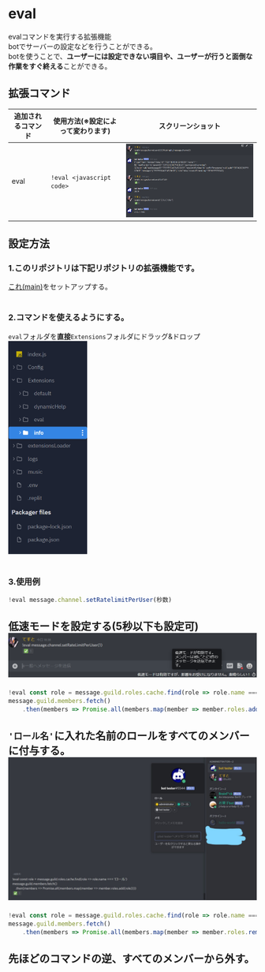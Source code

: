 # eval
evalコマンドを実行する拡張機能<br>
botでサーバーの設定などを行うことができる。<br>
botを使うことで、**ユーザーには設定できない項目や、ユーザーが行うと面倒な作業をすぐ終える**ことができる。

## 拡張コマンド
|追加されるコマンド|使用方法(※設定によって変わります)|スクリーンショット|
|---|---|---|
|eval|`!eval <javascript code>`|<img src="https://github.com/MakeYourOwnDiscordBot/assets/blob/main/IMAGES/eval-command.png" width="640px">|

## 設定方法

### 1.このリポジトリは下記リポジトリの拡張機能です。
[これ(main)](https://github.com/MakeYourOwnDiscordBot/main)をセットアップする。<br><br>
### 2.コマンドを使えるようにする。
`eval`フォルダを**直接**`Extensions`フォルダにドラッグ&ドロップ<br>
<img src="https://github.com/MakeYourOwnDiscordBot/assets/blob/main/IMAGES/info-folder.png" width=160px>
<br><br>
### 3.使用例

```javascript
!eval message.channel.setRatelimitPerUser(秒数)
```
低速モードを設定する(5秒以下も設定可)<br><img src="https://github.com/MakeYourOwnDiscordBot/assets/blob/main/IMAGES/eval-setRateLimit.png" width="640px"><br>
-
```javascript
!eval const role = message.guild.roles.cache.find(role => role.name === 'ロール名')
message.guild.members.fetch()
    .then(members => Promise.all(members.map(member => member.roles.add(role))))
```
`'ロール名'`に入れた名前のロールをすべてのメンバーに付与する。<br><img src="https://github.com/MakeYourOwnDiscordBot/assets/blob/main/IMAGES/eval-roleadd.jpg" width="640px"><br>
-
```javascript
!eval const role = message.guild.roles.cache.find(role => role.name === 'ロール名')
message.guild.members.fetch()
    .then(members => Promise.all(members.map(member => member.roles.remove(role))))
```
先ほどのコマンドの逆、すべてのメンバーから外す。<br>
-
